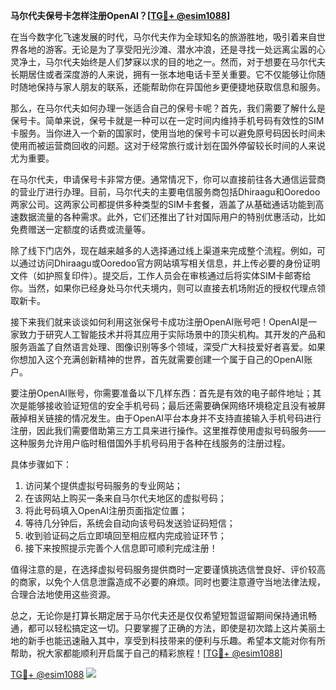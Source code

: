**马尔代夫保号卡怎样注册OpenAI？[[TG💪+ @esim1088](https://t.me/s/esim1088)]**

在当今数字化飞速发展的时代，马尔代夫作为全球知名的旅游胜地，吸引着来自世界各地的游客。无论是为了享受阳光沙滩、潜水冲浪，还是寻找一处远离尘嚣的心灵净土，马尔代夫始终是人们梦寐以求的目的地之一。然而，对于想要在马尔代夫长期居住或者深度游的人来说，拥有一张本地电话卡至关重要。它不仅能够让你随时随地保持与家人朋友的联系，还能帮助你在异国他乡更便捷地获取信息和服务。

那么，在马尔代夫如何办理一张适合自己的保号卡呢？首先，我们需要了解什么是保号卡。简单来说，保号卡就是一种可以在一定时间内维持手机号码有效性的SIM卡服务。当你进入一个新的国家时，使用当地的保号卡可以避免原号码因长时间未使用而被运营商回收的问题。这对于经常旅行或计划在国外停留较长时间的人来说尤为重要。

在马尔代夫，申请保号卡非常方便。通常情况下，你可以直接前往各大通信运营商的营业厅进行办理。目前，马尔代夫的主要电信服务商包括Dhiraagu和Ooredoo两家公司。这两家公司都提供多种类型的SIM卡套餐，涵盖了从基础通话功能到高速数据流量的各种需求。此外，它们还推出了针对国际用户的特别优惠活动，比如免费赠送一定额度的话费或流量等。

除了线下门店外，现在越来越多的人选择通过线上渠道来完成整个流程。例如，可以通过访问Dhiraagu或Ooredoo官方网站填写相关信息，并上传必要的身份证明文件（如护照复印件）。提交后，工作人员会在审核通过后将实体SIM卡邮寄给你。当然，如果你已经身处马尔代夫境内，则可以直接去机场附近的授权代理点领取新卡。

接下来我们就来谈谈如何利用这张保号卡成功注册OpenAI账号吧！OpenAI是一家致力于研究人工智能技术并将其应用于实际场景中的顶尖机构。其开发的产品和服务涵盖了自然语言处理、图像识别等多个领域，深受广大科技爱好者喜爱。如果你想加入这个充满创新精神的世界，首先就需要创建一个属于自己的OpenAI账户。

要注册OpenAI账号，你需要准备以下几样东西：首先是有效的电子邮件地址；其次是能够接收验证短信的安全手机号码；最后还需要确保网络环境稳定且没有被屏蔽掉相关链接的情况发生。由于OpenAI平台本身并不支持直接输入手机号码进行注册，因此我们需要借助第三方工具来进行操作。这里推荐使用虚拟号码服务——这种服务允许用户临时租借国外手机号码用于各种在线服务的注册过程。

具体步骤如下：

1. 访问某个提供虚拟号码服务的专业网站；
2. 在该网站上购买一条来自马尔代夫地区的虚拟号码；
3. 将此号码填入OpenAI注册页面指定位置；
4. 等待几分钟后，系统会自动向该号码发送验证码短信；
5. 收到验证码之后立即填回至相应框内完成验证环节；
6. 接下来按照提示完善个人信息即可顺利完成注册！

值得注意的是，在选择虚拟号码服务提供商时一定要谨慎挑选信誉良好、评价较高的商家，以免个人信息泄露造成不必要的麻烦。同时也要注意遵守当地法律法规，合理合法地使用这些资源。

总之，无论你是打算长期定居于马尔代夫还是仅仅希望短暂逗留期间保持通讯畅通，都可以轻松搞定这一切。只要掌握了正确的方法，即使是初次踏上这片美丽土地的新手也能迅速融入其中，享受到科技带来的便利与乐趣。希望本文能对你有所帮助，祝大家都能顺利开启属于自己的精彩旅程！[[TG💪+ @esim1088](https://t.me/s/esim1088)]

[TG💪+ @esim1088](https://t.me/s/esim1088) ![](https://i.postimg.cc/4NQfJmqS/Snipaste-2025-05-13-00-14-12.png)